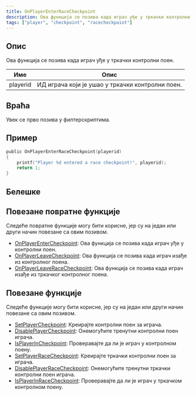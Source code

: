 ```yaml
---
title: OnPlayerEnterRaceCheckpoint
description: Ова функција се позива када играч уђе у тркачки контролни поен.
tags: ["player", "checkpoint", "racecheckpoint"]
---
```


## Опис

Ова функција се позива када играч уђе у тркачки контролни поен.

| Име      | Опис                                                  |
| -------- | ----------------------------------------------------- |
| playerid | ИД играча који је ушао у тркачки контролни поен.      |

## Враћа

Увек се прво позива у филтерскриптима.

## Пример

```c
public OnPlayerEnterRaceCheckpoint(playerid)
{
    printf("Player %d entered a race checkpoint!", playerid);
    return 1;
}
```

## Белешке

<TipNPCCallbacksSR />

## Повезане повратне функције

Следеће повратне функције могу бити корисне, јер су на један или други начин повезане са овим позивом.

- [OnPlayerEnterCheckpoint](OnPlayerEnterCheckpoint): Ова функција се позива када играч уђе у контролни поен.
- [OnPlayerLeaveCheckpoint](OnPlayerLeaveCheckpoint): Ова функција се позива када играч изађе из контролног поена.
- [OnPlayerLeaveRaceCheckpoint](OnPlayerLeaveRaceCheckpoint): Ова функција се позива када играч изађе из тркачког контролног поена.

## Повезане функције

Следеће функције могу бити корисне, јер су на један или други начин повезане са овим позивом.

- [SetPlayerCheckpoint](../functions/SetPlayerCheckpoint): Креирајте контролни поен за играча.
- [DisablePlayerCheckpoint](../functions/DisablePlayerCheckpoint): Онемогућите тренутни контролни поен играча.
- [IsPlayerInCheckpoint](../functions/IsPlayerInRaceCheckpoint): Проверавајте да ли је играч у контролном поену.
- [SetPlayerRaceCheckpoint](../functions/SetPlayerRaceCheckpoint): Креирајте тркачки контролни поен за играча.
- [DisablePlayerRaceCheckpoint](../functions/DisablePlayerRaceCheckpoint): Онемогућите тренутни тркачки контролни поен играча.
- [IsPlayerInRaceCheckpoint](../functions/IsPlayerInRaceCheckpoint): Проверавајте да ли је играч у тркачком контролном поену.
